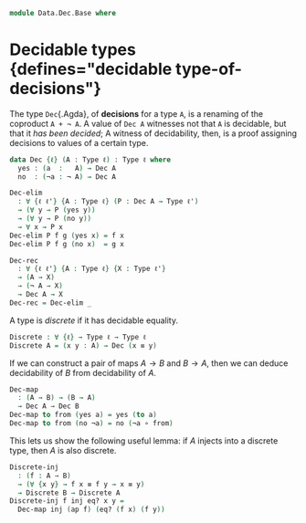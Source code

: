 <!--
```agda
open import 1Lab.Path
open import 1Lab.Type
```
-->

```agda
module Data.Dec.Base where
```

# Decidable types {defines="decidable type-of-decisions"}

The type `Dec`{.Agda}, of **decisions** for a type `A`, is a renaming of
the coproduct `A + ¬ A`. A value of `Dec A` witnesses not that `A`
is decidable, but that it _has been decided_; A witness of decidability,
then, is a proof assigning decisions to values of a certain type.

```agda
data Dec {ℓ} (A : Type ℓ) : Type ℓ where
  yes : (a  :   A) → Dec A
  no  : (¬a : ¬ A) → Dec A

Dec-elim
  : ∀ {ℓ ℓ'} {A : Type ℓ} (P : Dec A → Type ℓ')
  → (∀ y → P (yes y))
  → (∀ y → P (no y))
  → ∀ x → P x
Dec-elim P f g (yes x) = f x
Dec-elim P f g (no x)  = g x

Dec-rec
  : ∀ {ℓ ℓ'} {A : Type ℓ} {X : Type ℓ'}
  → (A → X)
  → (¬ A → X)
  → Dec A → X
Dec-rec = Dec-elim _
```

<!--
```agda
recover : ∀ {ℓ} {A : Type ℓ} → Dec A → .A → A
recover (yes x) _ = x
recover {A = A} (no ¬x) x = go (¬x x) where
  go : .⊥ → A
  go ()
```
-->

A type is _discrete_ if it has decidable equality.

```agda
Discrete : ∀ {ℓ} → Type ℓ → Type ℓ
Discrete A = (x y : A) → Dec (x ≡ y)
```

<!--
```agda
private variable
  ℓ ℓ' : Level
  A B : Type ℓ
```
-->

If we can construct a pair of maps $A \to B$ and $B \to A$,
then we can deduce decidability of $B$ from decidability of $A$.

```agda
Dec-map
  : (A → B) → (B → A)
  → Dec A → Dec B
Dec-map to from (yes a) = yes (to a)
Dec-map to from (no ¬a) = no (¬a ∘ from)
```

This lets us show the following useful lemma: if $A$ injects into a
discrete type, then $A$ is also discrete.

```agda
Discrete-inj
  : (f : A → B)
  → (∀ {x y} → f x ≡ f y → x ≡ y)
  → Discrete B → Discrete A
Discrete-inj f inj eq? x y =
  Dec-map inj (ap f) (eq? (f x) (f y))
```

